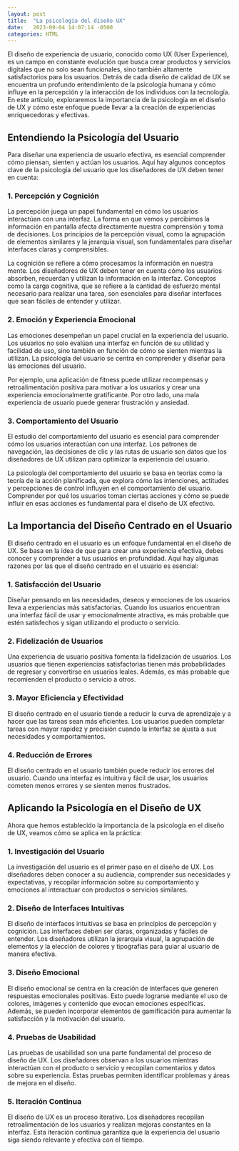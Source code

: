 ```yaml
---
layout: post
title:  "La psicología del diseño UX"
date:   2023-09-04 14:07:14 -0500
categories: HTML
---
```


El diseño de experiencia de usuario, conocido como UX (User Experience), es un campo en constante evolución que busca crear productos y servicios digitales que no solo sean funcionales, sino también altamente satisfactorios para los usuarios. Detrás de cada diseño de calidad de UX se encuentra un profundo entendimiento de la psicología humana y cómo influye en la percepción y la interacción de los individuos con la tecnología. En este artículo, exploraremos la importancia de la psicología en el diseño de UX y cómo este enfoque puede llevar a la creación de experiencias enriquecedoras y efectivas.

## Entendiendo la Psicología del Usuario

Para diseñar una experiencia de usuario efectiva, es esencial comprender cómo piensan, sienten y actúan los usuarios. Aquí hay algunos conceptos clave de la psicología del usuario que los diseñadores de UX deben tener en cuenta:

### 1. Percepción y Cognición

La percepción juega un papel fundamental en cómo los usuarios interactúan con una interfaz. La forma en que vemos y percibimos la información en pantalla afecta directamente nuestra comprensión y toma de decisiones. Los principios de la percepción visual, como la agrupación de elementos similares y la jerarquía visual, son fundamentales para diseñar interfaces claras y comprensibles.

La cognición se refiere a cómo procesamos la información en nuestra mente. Los diseñadores de UX deben tener en cuenta cómo los usuarios absorben, recuerdan y utilizan la información en la interfaz. Conceptos como la carga cognitiva, que se refiere a la cantidad de esfuerzo mental necesario para realizar una tarea, son esenciales para diseñar interfaces que sean fáciles de entender y utilizar.

### 2. Emoción y Experiencia Emocional

Las emociones desempeñan un papel crucial en la experiencia del usuario. Los usuarios no solo evalúan una interfaz en función de su utilidad y facilidad de uso, sino también en función de cómo se sienten mientras la utilizan. La psicología del usuario se centra en comprender y diseñar para las emociones del usuario.

Por ejemplo, una aplicación de fitness puede utilizar recompensas y retroalimentación positiva para motivar a los usuarios y crear una experiencia emocionalmente gratificante. Por otro lado, una mala experiencia de usuario puede generar frustración y ansiedad.

### 3. Comportamiento del Usuario

El estudio del comportamiento del usuario es esencial para comprender cómo los usuarios interactúan con una interfaz. Los patrones de navegación, las decisiones de clic y las rutas de usuario son datos que los diseñadores de UX utilizan para optimizar la experiencia del usuario.

La psicología del comportamiento del usuario se basa en teorías como la teoría de la acción planificada, que explora cómo las intenciones, actitudes y percepciones de control influyen en el comportamiento del usuario. Comprender por qué los usuarios toman ciertas acciones y cómo se puede influir en esas acciones es fundamental para el diseño de UX efectivo.

## La Importancia del Diseño Centrado en el Usuario

El diseño centrado en el usuario es un enfoque fundamental en el diseño de UX. Se basa en la idea de que para crear una experiencia efectiva, debes conocer y comprender a tus usuarios en profundidad. Aquí hay algunas razones por las que el diseño centrado en el usuario es esencial:

### 1. Satisfacción del Usuario

Diseñar pensando en las necesidades, deseos y emociones de los usuarios lleva a experiencias más satisfactorias. Cuando los usuarios encuentran una interfaz fácil de usar y emocionalmente atractiva, es más probable que estén satisfechos y sigan utilizando el producto o servicio.

### 2. Fidelización de Usuarios

Una experiencia de usuario positiva fomenta la fidelización de usuarios. Los usuarios que tienen experiencias satisfactorias tienen más probabilidades de regresar y convertirse en usuarios leales. Además, es más probable que recomienden el producto o servicio a otros.

### 3. Mayor Eficiencia y Efectividad

El diseño centrado en el usuario tiende a reducir la curva de aprendizaje y a hacer que las tareas sean más eficientes. Los usuarios pueden completar tareas con mayor rapidez y precisión cuando la interfaz se ajusta a sus necesidades y comportamientos.

### 4. Reducción de Errores

El diseño centrado en el usuario también puede reducir los errores del usuario. Cuando una interfaz es intuitiva y fácil de usar, los usuarios cometen menos errores y se sienten menos frustrados.

## Aplicando la Psicología en el Diseño de UX

Ahora que hemos establecido la importancia de la psicología en el diseño de UX, veamos cómo se aplica en la práctica:

### 1. Investigación del Usuario

La investigación del usuario es el primer paso en el diseño de UX. Los diseñadores deben conocer a su audiencia, comprender sus necesidades y expectativas, y recopilar información sobre su comportamiento y emociones al interactuar con productos o servicios similares.

### 2. Diseño de Interfaces Intuitivas

El diseño de interfaces intuitivas se basa en principios de percepción y cognición. Las interfaces deben ser claras, organizadas y fáciles de entender. Los diseñadores utilizan la jerarquía visual, la agrupación de elementos y la elección de colores y tipografías para guiar al usuario de manera efectiva.

### 3. Diseño Emocional

El diseño emocional se centra en la creación de interfaces que generen respuestas emocionales positivas. Esto puede lograrse mediante el uso de colores, imágenes y contenido que evocan emociones específicas. Además, se pueden incorporar elementos de gamificación para aumentar la satisfacción y la motivación del usuario.

### 4. Pruebas de Usabilidad



Las pruebas de usabilidad son una parte fundamental del proceso de diseño de UX. Los diseñadores observan a los usuarios mientras interactúan con el producto o servicio y recopilan comentarios y datos sobre su experiencia. Estas pruebas permiten identificar problemas y áreas de mejora en el diseño.

### 5. Iteración Continua

El diseño de UX es un proceso iterativo. Los diseñadores recopilan retroalimentación de los usuarios y realizan mejoras constantes en la interfaz. Esta iteración continua garantiza que la experiencia del usuario siga siendo relevante y efectiva con el tiempo.
